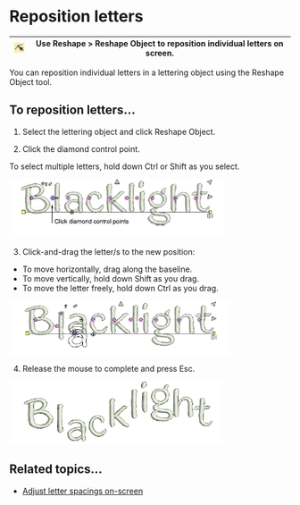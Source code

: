 # Reposition letters

| ![ReshapeObject00044.png](assets/ReshapeObject00044.png) | Use Reshape > Reshape Object to reposition individual letters on screen. |
| -------------------------------------------------------- | ------------------------------------------------------------------------ |

You can reposition individual letters in a lettering object using the Reshape Object tool.

## To reposition letters...

1. Select the lettering object and click Reshape Object.

2. Click the diamond control point.

To select multiple letters, hold down Ctrl or Shift as you select.

![RepositionLetters1.png](assets/RepositionLetters1.png)

3. Click-and-drag the letter/s to the new position:

- To move horizontally, drag along the baseline.
- To move vertically, hold down Shift as you drag.
- To move the letter freely, hold down Ctrl as you drag.

![RepositionLetters2.png](assets/RepositionLetters2.png)

4. Release the mouse to complete and press Esc.

![RepositionLetters0.png](assets/RepositionLetters0.png)

## Related topics...

- [Adjust letter spacings on-screen](../lettering_create/Adjust_letter_spacings_on-screen)

